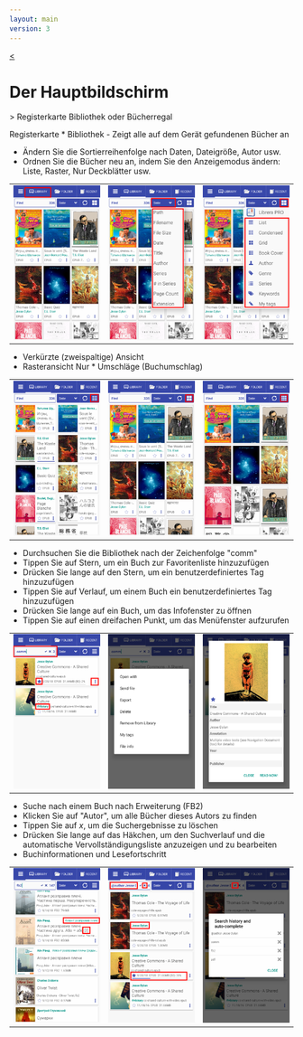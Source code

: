 ```yaml
---
layout: main
version: 3
---
```

[<](/wiki/faq)

# Der Hauptbildschirm

&gt; Registerkarte Bibliothek oder Bücherregal

Registerkarte * Bibliothek - Zeigt alle auf dem Gerät gefundenen Bücher an
* Ändern Sie die Sortierreihenfolge nach Daten, Dateigröße, Autor usw.
* Ordnen Sie die Bücher neu an, indem Sie den Anzeigemodus ändern: Liste, Raster, Nur Deckblätter usw.

||||
|-|-|-|
|![](1.png)|![](2.png)|![](3.png)|


* Verkürzte (zweispaltige) Ansicht
* Rasteransicht
Nur * Umschläge (Buchumschlag)

||||
|-|-|-|
|![](4.png)|![](5.png)|![](6.png)|


* Durchsuchen Sie die Bibliothek nach der Zeichenfolge &quot;comm&quot;
* Tippen Sie auf Stern, um ein Buch zur Favoritenliste hinzuzufügen
* Drücken Sie lange auf den Stern, um ein benutzerdefiniertes Tag hinzuzufügen
* Tippen Sie auf Verlauf, um einem Buch ein benutzerdefiniertes Tag hinzuzufügen
* Drücken Sie lange auf ein Buch, um das Infofenster zu öffnen
* Tippen Sie auf einen dreifachen Punkt, um das Menüfenster aufzurufen

||||
|-|-|-|
|![](7.png)|![](8.png)|![](9.png)|

* Suche nach einem Buch nach Erweiterung (FB2)
* Klicken Sie auf &quot;Autor&quot;, um alle Bücher dieses Autors zu finden
* Tippen Sie auf _x_, um die Suchergebnisse zu löschen
* Drücken Sie lange auf das Häkchen, um den Suchverlauf und die automatische Vervollständigungsliste anzuzeigen und zu bearbeiten
* Buchinformationen und Lesefortschritt

||||
|-|-|-|
|![](10.png)|![](11.png)|![](12.png)|
